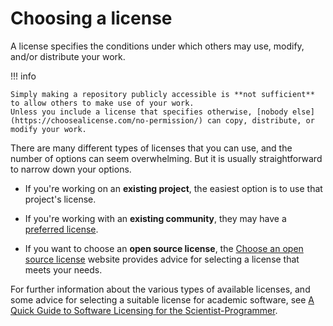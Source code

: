 # Choosing a license

A license specifies the conditions under which others may use, modify, and/or distribute your work.

!!! info

    Simply making a repository publicly accessible is **not sufficient** to allow others to make use of your work.
    Unless you include a license that specifies otherwise, [nobody else](https://choosealicense.com/no-permission/) can copy, distribute, or modify your work.

There are many different types of licenses that you can use, and the number of options can seem overwhelming.
But it is usually straightforward to narrow down your options.

- If you're working on an **existing project**, the easiest option is to use that project's license.

- If you're working with an **existing community**, they may have a [preferred license](https://choosealicense.com/community/).

- If you want to choose an **open source license**, the [Choose an open source license](https://choosealicense.com/) website  provides advice for selecting a license that meets your needs.

For further information about the various types of available licenses, and some advice for selecting a suitable license for academic software, see [A Quick Guide to Software Licensing for the Scientist-Programmer](https://doi.org/10.1371/journal.pcbi.1002598).

